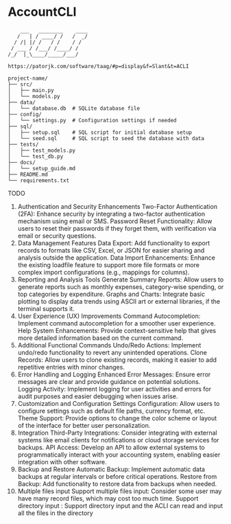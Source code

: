 # AccountCLI
```
    ___   ________    ____
   /   | / ____/ /   /  _/
  / /| |/ /   / /    / /  
 / ___ / /___/ /____/ /   
/_/  |_\____/_____/___/   
                          
https://patorjk.com/software/taag/#p=display&f=Slant&t=ACLI

project-name/
├── src/
│   ├── main.py
│   └── models.py
├── data/
│   └── database.db  # SQLite database file
├── config/
│   └── settings.py  # Configuration settings if needed
├── sql/
│   ├── setup.sql    # SQL script for initial database setup
│   └── seed.sql     # SQL script to seed the database with data
├── tests/
│   ├── test_models.py
│   └── test_db.py
├── docs/
│   └── setup_guide.md
├── README.md
└── requirements.txt

```
TODO
1. Authentication and Security Enhancements
Two-Factor Authentication (2FA): Enhance security by integrating a two-factor authentication mechanism using email or SMS.
Password Reset Functionality: Allow users to reset their passwords if they forget them, with verification via email or security questions.
2. Data Management Features
Data Export: Add functionality to export records to formats like CSV, Excel, or JSON for easier sharing and analysis outside the application.
Data Import Enhancements: Enhance the existing loadfile feature to support more file formats or more complex import configurations (e.g., mappings for columns).
3. Reporting and Analysis Tools
Generate Summary Reports: Allow users to generate reports such as monthly expenses, category-wise spending, or top categories by expenditure.
Graphs and Charts: Integrate basic plotting to display data trends using ASCII art or external libraries, if the terminal supports it.
4. User Experience (UX) Improvements
Command Autocompletion: Implement command autocompletion for a smoother user experience.
Help System Enhancements: Provide context-sensitive help that gives more detailed information based on the current command.
5. Additional Functional Commands
Undo/Redo Actions: Implement undo/redo functionality to revert any unintended operations.
Clone Records: Allow users to clone existing records, making it easier to add repetitive entries with minor changes.
6. Error Handling and Logging
Enhanced Error Messages: Ensure error messages are clear and provide guidance on potential solutions.
Logging Activity: Implement logging for user activities and errors for audit purposes and easier debugging when issues arise.
7. Customization and Configuration
Settings Configuration: Allow users to configure settings such as default file paths, currency format, etc.
Theme Support: Provide options to change the color scheme or layout of the interface for better user personalization.
8. Integration
Third-Party Integrations: Consider integrating with external systems like email clients for notifications or cloud storage services for backups.
API Access: Develop an API to allow external systems to programmatically interact with your accounting system, enabling easier integration with other software.
9. Backup and Restore
Automatic Backup: Implement automatic data backups at regular intervals or before critical operations.
Restore from Backup: Add functionality to restore data from backups when needed.
10. Multiple files input
Support multiple files input: Consider some user may have many record files, which may cost too much time.
Support directory input : Support directory input and the ACLI can read and input all the files in the directory
